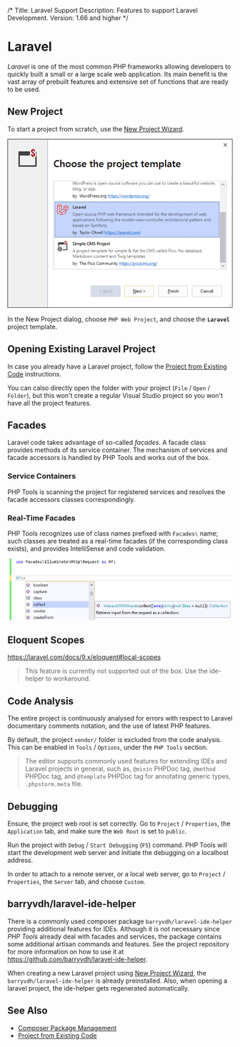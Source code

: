 /*
Title: Laravel Support
Description: Features to support Laravel Development.
Version: 1.66 and higher
*/

# Laravel

*Laravel* is one of the most common PHP frameworks allowing developers to quickly built a small or a large scale web application. Its main benefit is the vast array of prebuilt features and extensive set of functions that are ready to be used.

## New Project

To start a project from scratch, use the [New Project Wizard](new-project).

![](imgs/new-laravel-wizard.png)

In the New Project dialog, choose `PHP Web Project`, and choose the **`Laravel`** project template.

## Opening Existing Laravel Project

In case you already have a Laravel project, follow the [Project from Existing Code](from-existing-code) instructions.

You can calso directly open the folder with your project (`File` / `Open` / `Folder`), but this won't create a regular Visual Studio project so you won't have all the project features.

## Facades

Laravel code takes advantage of so-called *facades*. A facade class provides methods of its service container. The mechanism of services and facade accessors is handled by PHP Tools and works out of the box.

### Service Containers

PHP Tools is scanning the project for registered services and resolves the facade accessors classes correspondingly.

### Real-Time Facades

PHP Tools recognizes use of class names prefixed with `Facades\` name; such classes are treated as a real-time facades (if the corresponding class exists), and provides IntelliSense and code validation.

![laravel real-time facade in use](imgs/rt-facade-completion.png)

## Eloquent Scopes

https://laravel.com/docs/9.x/eloquent#local-scopes

> This feature is currently not supported out of the box. Use the ide-helper to workaround.

## Code Analysis

The entire project is continuously analysed for errors with respect to Laravel documentary comments notation, and the use of latest PHP features.

By default, the project `vendor/` folder is excluded from the code analysis. This can be enabled in `Tools` / `Options`, under the `PHP Tools` section.

> The editor supports commonly used features for extending IDEs and Laravel projects in general, such as, `@mixin` PHPDoc tag, `@method` PHPDoc tag, and `@template` PHPDoc tag for annotating generic types, `.phpstorm.meta` file.

## Debugging

Ensure, the project web root is set correctly. Go to `Project` / `Properties`, the `Application` tab, and make sure the `Web Root` is set to `public`.

Run the project with `Debug` / `Start Debugging` (`F5`) command. PHP Tools will start the development web server and initiate the debugging on a localhost address.

In order to attach to a remote server, or a local web server, go to `Project` / `Properties`, the `Server` tab, and choose `Custom`.

## barryvdh/laravel-ide-helper

There is a commonly used composer package `barryvdh/laravel-ide-helper` providing additional features for IDEs. Although it is not necessary since *PHP Tools* already deal with facades and services, the package contains some additional artisan commands and features. See the project repository for more information on how to use it at https://github.com/barryvdh/laravel-ide-helper.

When creating a new Laravel project using [New Project Wizard](new-project), the `barryvdh/laravel-ide-helper` is already preinstalled. Also, when opening a laravel project, the ide-helper gets regenerated automatically.

## See Also

- [Composer Package Management](composer)
- [Project from Existing Code](from-existing-code)
